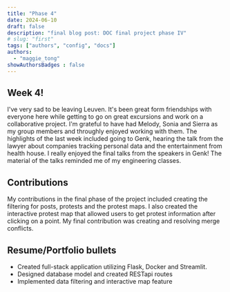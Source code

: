 ```yaml
---
title: "Phase 4"
date: 2024-06-10
draft: false
description: "final blog post: DOC final project phase IV"
# slug: "first"
tags: ["authors", "config", "docs"]
authors:
  - "maggie_tong"
showAuthorsBadges : false
---
```



## Week 4!
I've very sad to be leaving Leuven. It's been great form friendships with everyone here while getting to go on great excursions and work on a collaborative project. I'm grateful to have had Melody, Sonia and Sierra as my group members and throughly enjoyed working with them. The highlights of the last week included going to Genk, hearing the talk from the lawyer about companies tracking personal data and the entertainment from health house. I really enjoyed the final talks from the speakers in Genk! The material of the talks reminded me of my engineering classes. 


## Contributions
My contributions in the final phase of the project included creating the filtering for posts, protests and the protest maps. I also created the interactive protest map that allowed users to get protest information after clicking on a point. My final contribution was creating and resolving merge conflicts. 

## Resume/Portfolio bullets 

- Created full-stack application utilizing Flask, Docker and Streamlit. 
- Designed database model and created RESTapi routes 
- Implemented data filtering and interactive map feature 